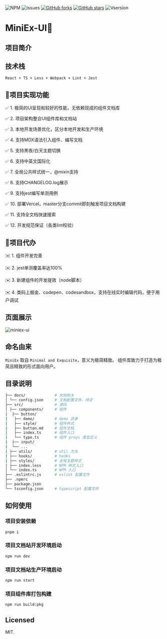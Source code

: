 ![NPM](https://img.shields.io/npm/l/miniex-ui)
![issues](https://img.shields.io/github/issues/Youth-Camp-Six/MiniEx-UI)
[![GitHub forks](https://img.shields.io/github/forks/Youth-Camp-Six/MiniEx-UI)](https://github.com/Youth-Camp-Six/MiniEx-UI/network)
[![GitHub stars](https://img.shields.io/github/stars/Youth-Camp-Six/MiniEx-UI)](https://github.com/Youth-Camp-Six/MiniEx-UI/stargazers)
![Vsersion](https://img.shields.io/badge/npm-1.0.3-green)

# MiniEx-UI🌱

## 项目简介



## 技术栈

```
React + TS + Less + Webpack + Lint + Jest
```

## 🏅项目实现功能

✅ 1. 极简的UI呈现和较好的性能，无依赖现成的组件文档库

✅ 2. 项目架构整合UI组件库和文档站

✅ 3. 本地开发场景优化，区分本地开发和生产环境

✅ 4. 支持MDX语法引入组件、编写文档

✅ 5. 支持黑夜/白天主题切换

✅ 6. 支持中英文国际化

✅ 7. 全局公共样式统一，@mixin支持

✅ 8. 支持CHANGELOG.log展示

✅ 9. 支持jest编写单测用例

✅ 10. 部署Vercel，master分支commit即刻触发项目文档构建

✅ 11. 支持全文档快速搜索

✅ 12. 开发规范保证（各类lint校验）

## 📌项目代办

✉️ 1. 组件开发完善

✉️ 2. jest单测覆盖率达100%

✉️ 3. 新建组件的开发提效（node脚本）

✉️ 4. 类码上掘金、codepen、codesandbox，支持在线实时编辑代码，便于用户调试

## 页面展示

![miniex-ui](https://cloud.zhuchj.com/202302160127480.png)

## 命名由来

`MiniEx` 取自 `Minimal and Exquisite`，意义为极简精致。
组件库致力于打造为极简且精致的形式面向用户。

## 目录说明

```bash
├── docs/             # 文档相关
│ └── config.json     # 文档配置文件，待定
├── src/              # 源码
│ ├── components/     # 组件
|  ├── button/
|   ├── demo/         # demo 目录
|   ├── style/        # 组件样式
|   ├── button.md     # 组件文档
|   ├── index.ts      # 组件入口
|   └── type.ts       # 组件 props 类型定义
|  ├── input/
|  └── ...
| ├── utils/          # util 方法
| ├── hooks/          # hooks
| ├── styles/         # 全局主题样式
| ├── index.less      # NPM 样式入口
│ └── index.ts        # NPM 入口
├── .eslintrc.js      # eslint 配置文件
├── .npmrc
├── package.json
└── tsconfig.json     # typescript 配置文件
```

## 如何使用

### 项目安装依赖

```
pnpm i
```

### 项目文档站开发环境启动

```
npm run dev
```

### 项目文档站生产环境启动

```
npm run start
```

### 项目组件库打包构建

```
npm run build:pkg
```

## Licensed

MIT.
